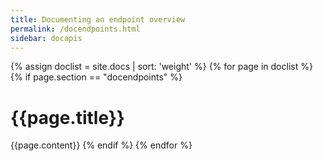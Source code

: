 ```yaml
---
title: Documenting an endpoint overview
permalink: /docendpoints.html
sidebar: docapis
---
```


{% assign doclist = site.docs | sort: 'weight'  %}
{% for page in doclist %}
{% if page.section == "docendpoints" %}
<h1 id="{{page.permalink | remove: ".html" | remove: "/"}}">{{page.title}}</h1>
{{page.content}}
{% endif %}
{% endfor %}
